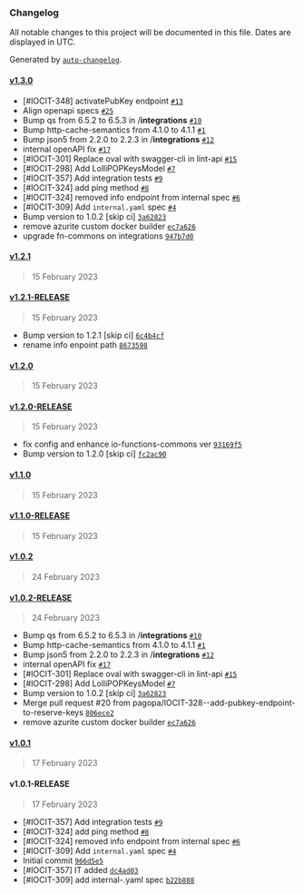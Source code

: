 ### Changelog

All notable changes to this project will be documented in this file. Dates are displayed in UTC.

Generated by [`auto-changelog`](https://github.com/CookPete/auto-changelog).

#### [v1.3.0](https://github.com/pagopa/io-functions-lollipop/compare/v1.2.1...v1.3.0)

- [#IOCIT-348] activatePubKey endpoint [`#13`](https://github.com/pagopa/io-functions-lollipop/pull/13)
- Align openapi specs [`#25`](https://github.com/pagopa/io-functions-lollipop/pull/25)
- Bump qs from 6.5.2 to 6.5.3 in /__integrations__ [`#10`](https://github.com/pagopa/io-functions-lollipop/pull/10)
- Bump http-cache-semantics from 4.1.0 to 4.1.1 [`#1`](https://github.com/pagopa/io-functions-lollipop/pull/1)
- Bump json5 from 2.2.0 to 2.2.3 in /__integrations__ [`#12`](https://github.com/pagopa/io-functions-lollipop/pull/12)
- internal openAPI fix [`#17`](https://github.com/pagopa/io-functions-lollipop/pull/17)
- [#IOCIT-301] Replace oval with swagger-cli in lint-api [`#15`](https://github.com/pagopa/io-functions-lollipop/pull/15)
- [#IOCIT-298] Add LolliPOPKeysModel [`#7`](https://github.com/pagopa/io-functions-lollipop/pull/7)
- [#IOCIT-357]  Add integration tests [`#9`](https://github.com/pagopa/io-functions-lollipop/pull/9)
- [#IOCIT-324]  add ping method [`#8`](https://github.com/pagopa/io-functions-lollipop/pull/8)
- [#IOCIT-324] removed info endpoint from internal spec [`#6`](https://github.com/pagopa/io-functions-lollipop/pull/6)
- [#IOCIT-309] Add `internal.yaml` spec [`#4`](https://github.com/pagopa/io-functions-lollipop/pull/4)
- Bump version to 1.0.2 [skip ci] [`3a62823`](https://github.com/pagopa/io-functions-lollipop/commit/3a62823570425a14163d132ac61d1a2d45f36c0b)
- remove azurite custom docker builder [`ec7a626`](https://github.com/pagopa/io-functions-lollipop/commit/ec7a62697dd2a03e2ea2f0574033a853be811b30)
- upgrade fn-commons on integrations [`947b7d0`](https://github.com/pagopa/io-functions-lollipop/commit/947b7d041a3b888e6b2fe94e8d966898c8c3de06)

#### [v1.2.1](https://github.com/pagopa/io-functions-lollipop/compare/v1.2.1-RELEASE...v1.2.1)

> 15 February 2023

#### [v1.2.1-RELEASE](https://github.com/pagopa/io-functions-lollipop/compare/v1.2.0...v1.2.1-RELEASE)

> 15 February 2023

- Bump version to 1.2.1 [skip ci] [`6c4b4cf`](https://github.com/pagopa/io-functions-lollipop/commit/6c4b4cfb3385778233f063052ac188458442680c)
- rename info enpoint path [`8673598`](https://github.com/pagopa/io-functions-lollipop/commit/867359858cf49b1d39a88f98e06dac7d3ba8be02)

#### [v1.2.0](https://github.com/pagopa/io-functions-lollipop/compare/v1.2.0-RELEASE...v1.2.0)

> 15 February 2023

#### [v1.2.0-RELEASE](https://github.com/pagopa/io-functions-lollipop/compare/v1.1.0...v1.2.0-RELEASE)

> 15 February 2023

- fix config and enhance io-functions-commons ver [`93169f5`](https://github.com/pagopa/io-functions-lollipop/commit/93169f54f40790a9eba78731ab505931ad41eacc)
- Bump version to 1.2.0 [skip ci] [`fc2ac90`](https://github.com/pagopa/io-functions-lollipop/commit/fc2ac90d9a562a12c79225d565c1e50ab4356147)

#### [v1.1.0](https://github.com/pagopa/io-functions-lollipop/compare/v1.1.0-RELEASE...v1.1.0)

> 15 February 2023

#### [v1.1.0-RELEASE](https://github.com/pagopa/io-functions-lollipop/compare/v1.0.2...v1.1.0-RELEASE)

> 15 February 2023

#### [v1.0.2](https://github.com/pagopa/io-functions-lollipop/compare/v1.0.2-RELEASE...v1.0.2)

> 24 February 2023

#### [v1.0.2-RELEASE](https://github.com/pagopa/io-functions-lollipop/compare/v1.0.1...v1.0.2-RELEASE)

> 24 February 2023

- Bump qs from 6.5.2 to 6.5.3 in /__integrations__ [`#10`](https://github.com/pagopa/io-functions-lollipop/pull/10)
- Bump http-cache-semantics from 4.1.0 to 4.1.1 [`#1`](https://github.com/pagopa/io-functions-lollipop/pull/1)
- Bump json5 from 2.2.0 to 2.2.3 in /__integrations__ [`#12`](https://github.com/pagopa/io-functions-lollipop/pull/12)
- internal openAPI fix [`#17`](https://github.com/pagopa/io-functions-lollipop/pull/17)
- [#IOCIT-301] Replace oval with swagger-cli in lint-api [`#15`](https://github.com/pagopa/io-functions-lollipop/pull/15)
- [#IOCIT-298] Add LolliPOPKeysModel [`#7`](https://github.com/pagopa/io-functions-lollipop/pull/7)
- Bump version to 1.0.2 [skip ci] [`3a62823`](https://github.com/pagopa/io-functions-lollipop/commit/3a62823570425a14163d132ac61d1a2d45f36c0b)
- Merge pull request #20 from pagopa/IOCIT-328--add-pubkey-endpoint-to-reserve-keys [`806ece2`](https://github.com/pagopa/io-functions-lollipop/commit/806ece2cdf5b8db1da4cc91f7097d8c5cc5729e0)
- remove azurite custom docker builder [`ec7a626`](https://github.com/pagopa/io-functions-lollipop/commit/ec7a62697dd2a03e2ea2f0574033a853be811b30)

#### [v1.0.1](https://github.com/pagopa/io-functions-lollipop/compare/v1.0.1-RELEASE...v1.0.1)

> 17 February 2023

#### v1.0.1-RELEASE

> 17 February 2023

- [#IOCIT-357]  Add integration tests [`#9`](https://github.com/pagopa/io-functions-lollipop/pull/9)
- [#IOCIT-324]  add ping method [`#8`](https://github.com/pagopa/io-functions-lollipop/pull/8)
- [#IOCIT-324] removed info endpoint from internal spec [`#6`](https://github.com/pagopa/io-functions-lollipop/pull/6)
- [#IOCIT-309] Add `internal.yaml` spec [`#4`](https://github.com/pagopa/io-functions-lollipop/pull/4)
- Initial commit [`966d5e5`](https://github.com/pagopa/io-functions-lollipop/commit/966d5e54edb3db84e4f2a5bf01abaaffb82a5475)
- [#IOCIT-357] IT added [`dc4ad03`](https://github.com/pagopa/io-functions-lollipop/commit/dc4ad0373b6613725ac3861e0fd66291f1ebe6f5)
- [#IOCIT-309] add internal-.yaml spec [`b22b888`](https://github.com/pagopa/io-functions-lollipop/commit/b22b8886fa338920f9db574d82f3c10a3eedc54d)
